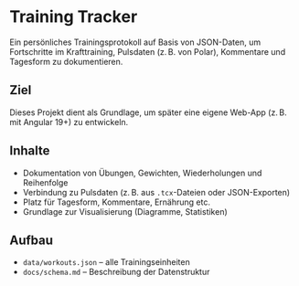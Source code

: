 # Training Tracker

Ein persönliches Trainingsprotokoll auf Basis von JSON-Daten, um Fortschritte im Krafttraining, Pulsdaten (z. B. von Polar), Kommentare und Tagesform zu dokumentieren.

## Ziel
Dieses Projekt dient als Grundlage, um später eine eigene Web-App (z. B. mit Angular 19+) zu entwickeln.

## Inhalte

- Dokumentation von Übungen, Gewichten, Wiederholungen und Reihenfolge
- Verbindung zu Pulsdaten (z. B. aus `.tcx`-Dateien oder JSON-Exporten)
- Platz für Tagesform, Kommentare, Ernährung etc.
- Grundlage zur Visualisierung (Diagramme, Statistiken)

## Aufbau

- `data/workouts.json` – alle Trainingseinheiten
- `docs/schema.md` – Beschreibung der Datenstruktur
